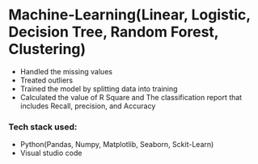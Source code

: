 # Machine-Learning(Linear, Logistic, Decision Tree, Random Forest, Clustering)
- Handled the missing values
- Treated outliers
- Trained the model by splitting data into training
- Calculated the value of R Square and The classification report that includes Recall, precision, and Accuracy
### Tech stack used: 
- Python(Pandas, Numpy, Matplotlib, Seaborn, Sckit-Learn)
- Visual studio code
